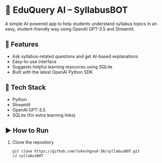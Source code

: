 # 📘 EduQuery AI – SyllabusBOT

A simple AI-powered app to help students understand syllabus topics in an easy, student-friendly way using OpenAI GPT-3.5 and Streamlit.

## 🚀 Features
- Ask syllabus-related questions and get AI-based explanations
- Easy-to-use interface
- Suggests helpful learning resources using SQLite
- Built with the latest OpenAI Python SDK

## 🔧 Tech Stack
- Python
- Streamlit
- OpenAI GPT-3.5
- SQLite (for extra learning links)

## ▶️ How to Run

1. Clone the repository  
   ```bash
   git clone https://github.com/lokeshgoud-30/syllabusBOT.git
   cd syllabusBOT
